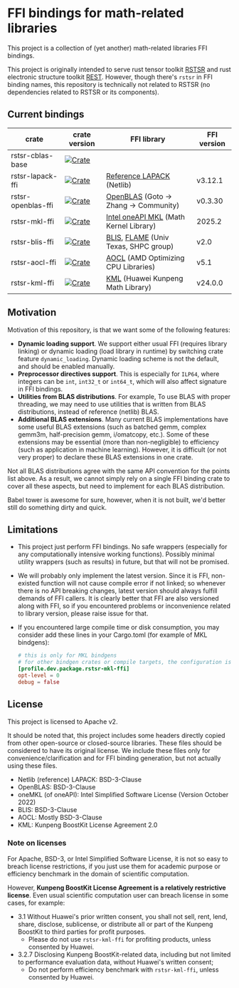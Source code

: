 # FFI bindings for math-related libraries

This project is a collection of (yet another) math-related libraries FFI bindings.

This project is originally intended to serve rust tensor toolkit [RSTSR](https://github.com/RESTGroup/rstsr) and rust electronic structure toolkit [REST](https://gitee.com/RESTGroup/rest). However, though there's `rstsr` in FFI binding names, this repository is technically not related to RSTSR (no dependencies related to RSTSR or its components).

## Current bindings

| crate | crate version | FFI library | FFI version |
|--|--|--|--|
| rstsr-cblas-base | [![Crate](https://img.shields.io/crates/v/rstsr-cblas-base.svg)](https://crates.io/crates/rstsr-cblas-base) |
| rstsr-lapack-ffi | [![Crate](https://img.shields.io/crates/v/rstsr-lapack-ffi.svg)](https://crates.io/crates/rstsr-lapack-ffi) | [Reference LAPACK](https://github.com/Reference-LAPACK/lapack) (Netlib) | v3.12.1 |
| rstsr-openblas-ffi | [![Crate](https://img.shields.io/crates/v/rstsr-openblas-ffi.svg)](https://crates.io/crates/rstsr-openblas-ffi) | [OpenBLAS](https://github.com/OpenMathLib/OpenBLAS/) (Goto -> Zhang -> Community) | v0.3.30 |
| rstsr-mkl-ffi | [![Crate](https://img.shields.io/crates/v/rstsr-mkl-ffi.svg)](https://crates.io/crates/rstsr-mkl-ffi) | [Intel oneAPI MKL](https://www.intel.com/content/www/us/en/developer/tools/oneapi/base-toolkit-download.html) (Math Kernel Library) | 2025.2 |
| rstsr-blis-ffi | [![Crate](https://img.shields.io/crates/v/rstsr-blis-ffi.svg)](https://crates.io/crates/rstsr-blis-ffi) | [BLIS](https://github.com/flame/blis), [FLAME](https://github.com/flame/libflame) (Univ Texas, SHPC group) | v2.0 |
| rstsr-aocl-ffi | [![Crate](https://img.shields.io/crates/v/rstsr-aocl-ffi.svg)](https://crates.io/crates/rstsr-aocl-ffi) | [AOCL](https://www.amd.com/en/developer/aocl.html) (AMD Optimizing CPU Libraries) | v5.1 |
| rstsr-kml-ffi | [![Crate](https://img.shields.io/crates/v/rstsr-kml-ffi.svg)](https://crates.io/crates/rstsr-kml-ffi) | [KML](https://www.hikunpeng.com/zh/developer/boostkit/library/detail?subtab=%E6%95%B0%E5%AD%A6%E5%BA%93) (Huawei Kunpeng Math Library) | v24.0.0 |

## Motivation

Motivation of this repository, is that we want some of the following features:

- **Dynamic loading support**. We support either usual FFI (requires library linking) or dynamic loading (load library in runtime) by switching crate feature `dynamic_loading`. Dynamic loading scheme is not the default, and should be enabled manually.
- **Preprocessor directives support**. This is especially for `ILP64`, where integers can be `int`, `int32_t` or `int64_t`, which will also affect signature in FFI bindings.
- **Utilities from BLAS distributions**. For example, To use BLAS with proper threading, we may need to use utilities that is written from BLAS distributions, instead of reference (netlib) BLAS.
- **Additional BLAS extensions**. Many current BLAS implementations have some useful BLAS extensions (such as batched gemm, complex gemm3m, half-precision gemm, i/omatcopy, etc.). Some of these extensions may be essential (more than non-negligible) to efficiency (such as application in machine learning). However, it is difficult (or not very proper) to declare these BLAS extensions in one crate.

Not all BLAS distributions agree with the same API convention for the points list above. As a result, we cannot simply rely on a single FFI binding crate to cover all these aspects, but need to implement for each BLAS distribution.

Babel tower is awesome for sure, however, when it is not built, we'd better still do something dirty and quick.

## Limitations

- This project just perform FFI bindings. No safe wrappers (especially for any computationally intensive working functions). Possibly minimal utility wrappers (such as results) in future, but that will not be promised.
- We will probably only implement the latest version. Since it is FFI, non-existed function will not cause compile error if not linked; so whenever there is no API breaking changes, latest version should always fulfill demands of FFI callers. It is clearly better that FFI are also versioned along with FFI, so if you encountered problems or inconvenience related to library version, please raise issue for that.
- If you encountered large compile time or disk consumption, you may consider add these lines in your Cargo.toml (for example of MKL bindgens):

    ```toml
    # this is only for MKL bindgens
    # for other bindgen crates or compile targets, the configuration is similar
    [profile.dev.package.rstsr-mkl-ffi]
    opt-level = 0
    debug = false
    ```

## License

This project is licensed to Apache v2.

It should be noted that, this project includes some headers directly copied from other open-source or closed-source libraries. These files should be considered to have its original license. We include these files only for convenience/clarification and for FFI binding generation, but not actually using these files.
- Netlib (reference) LAPACK: BSD-3-Clause
- OpenBLAS: BSD-3-Clause
- oneMKL (of oneAPI): Intel Simplified Software License (Version October 2022)
- BLIS: BSD-3-Clause
- AOCL: Mostly BSD-3-Clause
- KML: Kunpeng BoostKit License Agreement 2.0

### Note on licenses

For Apache, BSD-3, or Intel Simplified Software License, it is not so easy to breach license restrictions, if you just use them for academic purpose or efficiency benchmark in the domain of scientific computation.

However, **Kunpeng BoostKit License Agreement is a relatively restrictive license**. Even usual scientific computation user can breach license in some cases, for example:
- 3.1 Without Huawei's prior written consent, you shall not sell, rent, lend, share, disclose, sublicense, or distribute all or part of the Kunpeng BoostKit to third parties for profit purposes.
    - Please do not use `rstsr-kml-ffi` for profiting products, unless consented by Huawei.
- 3.2.7 Disclosing Kunpeng BoostKit-related data, including but not limited to performance evaluation data, without Huawei's written consent;
    - Do not perform efficiency benchmark with `rstsr-kml-ffi`, unless consented by Huawei.
